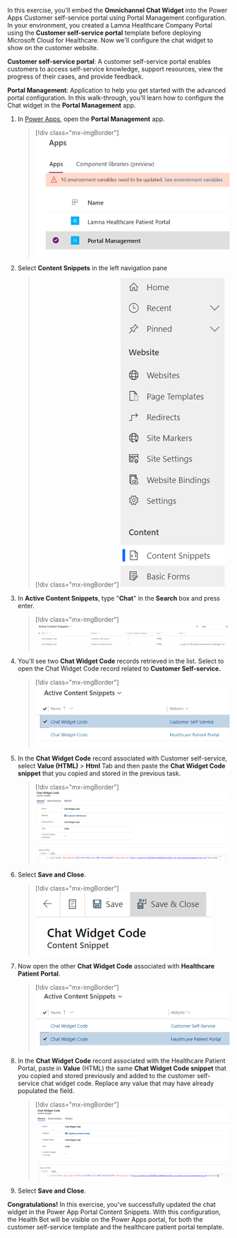 In this exercise, you'll embed the **Omnichannel Chat Widget** into the Power Apps Customer self-service portal using Portal Management configuration. In your environment, you created a Lamna Healthcare Company Portal using the **Customer self-service portal** template before deploying Microsoft Cloud for Healthcare. Now we'll configure the chat widget to show on the customer website.

**Customer self-service portal**: A customer self-service portal enables customers to access self-service knowledge, support resources, view the progress of their cases, and provide feedback.

**Portal Management**: Application to help you get started with the advanced portal configuration. In this walk-through, you'll learn how to configure the Chat widget in the **Portal Management** app.

1. In [Power Apps](https://make.powerapps.com/?azure-portal=true), open the **Portal Management** app.

    > [!div class="mx-imgBorder"]
    > [![Screenshot of the Apps menu with the Portal Management option selected.](../media/71-portal-management.png)](../media/71-portal-management.png#lightbox)

1. Select **Content Snippets** in the left navigation pane

    > [!div class="mx-imgBorder"]
    > [![Screenshot of the Content section on the left navigation menu with the Content Snippets option selected.](../media/72-content-snippets.png)](../media/72-content-snippets.png#lightbox)

1. In **Active Content Snippets**, type "**Chat**" in the **Search** box and press enter.

    > [!div class="mx-imgBorder"]
    > [![Screenshot of Active Content Snippets displaying the Customer Self-Service and Healthcare Patient Portal options available.](../media/73-content-snippets-chat.png)](../media/73-content-snippets-chat.png#lightbox)

1. You'll see two **Chat Widget Code** records retrieved in the list. Select to open the Chat Widget Code record related to **Customer Self-service.**

    > [!div class="mx-imgBorder"]
    > [![Screenshot of Active Content Snippets  with the Chat Widget Code Customer Self-Service option selected.](../media/74-chat-widget-customer-self-service.png)](../media/74-chat-widget-customer-self-service.png#lightbox)

1. In the **Chat Widget Code** record associated with Customer self-service, select **Value (HTML)** > **Html** Tab and then paste the **Chat Widget Code snippet** that you copied and stored in the previous task.

    > [!div class="mx-imgBorder"]
    > [![Screenshot of the Chat Widget HTML code snippet on the General tab.](../media/75-chat-widget-code-snippet.png)](../media/75-chat-widget-code-snippet.png#lightbox)

1. Select **Save and Close**.

    > [!div class="mx-imgBorder"]
    > [![Screenshot of the Save and Close option highlighted on the horizontal navigation bar.](../media/76-chat-widget-save-close.png)](../media/76-chat-widget-save-close.png#lightbox)

1. Now open the other **Chat Widget Code** associated with **Healthcare Patient Portal**.

    > [!div class="mx-imgBorder"]
    > [![Screenshot of Active Content Snippets with the Chat Widget Code for the Healthcare Patient Portal name selected.](../media/77-healthcare-patient-portal.png)](../media/77-healthcare-patient-portal.png#lightbox)

1. In the **Chat Widget Code** record associated with the Healthcare Patient Portal, paste in **Value** (HTML) the same **Chat Widget Code snippet** that you copied and stored previously and added to the customer self-service chat widget code. Replace any value that may have already populated the field.

    > [!div class="mx-imgBorder"]
    > [![Screenshot of the HTML value code on the Chat Widget Code General tab.](../media/78-value-code-snippet.png)](../media/78-value-code-snippet.png#lightbox)

1. Select **Save and Close**.

**Congratulations!** In this exercise, you've successfully updated the chat widget in the Power App Portal Content Snippets. With this configuration, the Health Bot will be visible on the Power Apps portal, for both the customer self-service template and the healthcare patient portal template.
